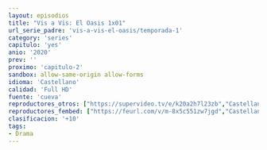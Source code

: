 ```yaml
---
layout: episodios
title: "Vis a Vis: El Oasis 1x01"
url_serie_padre: 'vis-a-vis-el-oasis/temporada-1'
category: 'series'
capitulo: 'yes'
anio: '2020'
prev: ''
proximo: 'capitulo-2'
sandbox: allow-same-origin allow-forms
idioma: 'Castellano'
calidad: 'Full HD'
fuente: 'cueva'
reproductores_otros: ["https://supervideo.tv/e/k20a2h7l23zb","Castellano","https://gdriveplayer.me/embed2.php?link=FtGeOwfjeoZXUmhtyyEyvA0l4iON3ARCpif4UcjUabZGDc%252Be6IU%252BieU1WIMR4zLDvzrIaDxC%252BkryxULkWeb%252FTSxAV5qeHaWoZx2QwpXkq2iMPZ4CQjQrm%252FhIhFR%252BejKfavLcOb6Nkomntv089YDEUkC1o3euGWDepRiHsVHW%252FS%252BZyUYlVTwx2PH8Vfrs0RIFS%252FSguJEZwFfBy78h0%252FwYzC","Castellano","https://mstream.website/8b5xub5k1il0","Castellano","https://api.cuevana3.io/stream/index.php?file=ek5lbm9xYWNrS0xYMTZLa2xNbkdvY3ZTb3BtZng4TGp6ZFpobGFMUGtOelcwcUZmbWRIVzRkakVuS0JnbEplcG1KUnNZSlRTMGViVTBxZGdsdEhPb3FXVWhZdXNyYTdYbDcyWVlLRFNsYkxVMHFhbWt0YmE0OG1ncHBlbHk4WT0","Castellano","https://mstream.press/b8wg6jxns01u","Castellano","https://jawcloud.co/embed-eco7kf5k8su9.html","Castellano"]
reproductores_fembed: ["https://feurl.com/v/m-8x5c551zw7jgd","Castellano","https://feurl.com/v/24j60u22pp68ypp","Castellano"]
clasificacion: '+10'
tags:
- Drama
---
```












